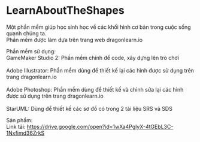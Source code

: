 # LearnAboutTheShapes
Một phần mềm giúp học sinh học về các khối hình cơ bản trong cuộc sống quanh chúng ta. <br>
Phần mềm được làm dựa trên trang web dragonlearn.io

Phần mềm sử dụng: <br/>
  GameMaker Studio 2: Phần mềm chính để code, xây dựng lên trò chơi <br/> <br/>
  Adobe Illustrator: Phần mềm dùng để thiết kế lại các hình được sử dụng trên trang dragonlearn.io <br/> <br/>
  Adobe Photoshop: Phần mềm dùng để thiết kế và chỉnh sửa lại các hình được sử dụng trên trang dragonlearn.io <br/> <br/>
  StarUML: Dùng để thiết kế các sơ đồ có trong 2 tài liệu SRS và SDS 
  
Sản phẩm:<br/>
  Link tải: https://drive.google.com/open?id=1wXa4PglyX-4tGEbL3C-1Nxfimd36ZrkS <br/>
  
